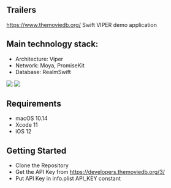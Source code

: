 ## Trailers
https://www.themoviedb.org/ Swift VIPER demo application

## Main technology stack:
- Architecture: Viper
- Network: Moya, PromiseKit
- Database: RealmSwift

![](gif/1.gif)
![](gif/2.gif)

## Requirements
- macOS 10.14 
- Xcode 11
- iOS 12

## Getting Started
- Clone the Repository
- Get the API Key from https://developers.themoviedb.org/3/
- Put API Key in info.plist API_KEY constant
